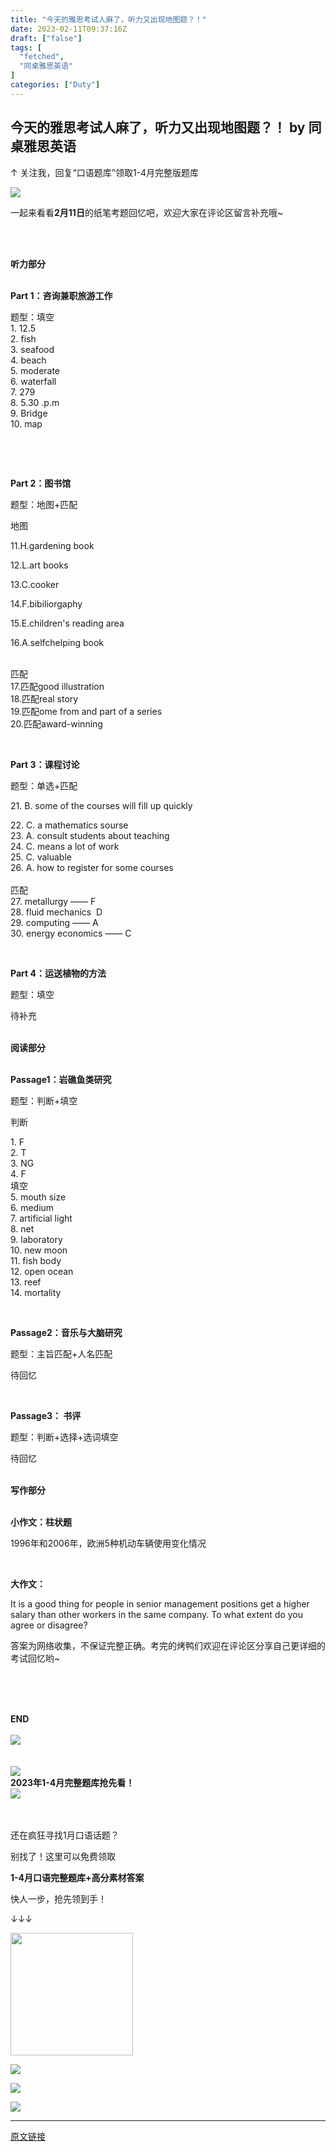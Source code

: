 ```yaml
---
title: "今天的雅思考试人麻了，听力又出现地图题？！"
date: 2023-02-11T09:37:16Z
draft: ["false"]
tags: [
  "fetched",
  "同桌雅思英语"
]
categories: ["Duty"]
---
```

今天的雅思考试人麻了，听力又出现地图题？！ by 同桌雅思英语
------
<div><section hm_fix="325:529" data-mpa-powered-by="yiban.io"><span data-brushtype="text">↑ 关注我，回复“口语题库”领取1-4月完整版题库</span></section><p><img data-galleryid="" data-ratio="0.40538033395176254" data-src="https://mmbiz.qpic.cn/mmbiz_gif/jDsfxgDqKhRFRZUgC8hDwFauGhpTjA2jwuX3KoqSdNJC854YcxViaDMYib8tQ7KZ2ia1QhzYOibSMKqUDcPe8RtkcQ/640?wx_fmt=gif&amp;tp=wxpic&amp;wxfrom=5&amp;wx_lazy=1" data-type="gif" data-w="1078" src="https://mmbiz.qpic.cn/mmbiz_gif/jDsfxgDqKhRFRZUgC8hDwFauGhpTjA2jwuX3KoqSdNJC854YcxViaDMYib8tQ7KZ2ia1QhzYOibSMKqUDcPe8RtkcQ/640?wx_fmt=gif&amp;tp=wxpic&amp;wxfrom=5&amp;wx_lazy=1"></p><p><span>一起来看看</span><strong><span>2月</span></strong><strong><span>11</span></strong><strong><span>日</span></strong><span>的纸笔</span><span>考题回</span><span>忆吧，欢迎大家在评论区留言补充哦~</span><br></p><p><br></p><section data-tools="135编辑器" data-id="105455" data-width="96%"><section><section><section><br></section><section><section><section data-brushtype="text" hm_fix="322:359"><span><strong>听力部分</strong></span></section></section></section><section><br></section></section><section hm_fix="459:313"><section><section data-autoskip="1"><p><span><strong>Part 1：咨询兼职旅游工作</strong></span></p><section><span>题型：填空</span></section><section><span>1. 12.5</span></section><section><span>2. fish</span></section><section><span>3. seafood</span></section><section><span>4. beach</span></section><section><span>5. moderate</span></section><section><span>6. waterfall</span></section><section><span>7. 279</span></section><section><span>8. 5.30 .p.m</span></section><section><span>9. Bridge</span></section><section><span>10. map</span></section><p><span><br></span></p><p><br></p><p><span><strong>Part 2：图书馆</strong></span></p><p><span>题型：地图+匹配</span></p><section><p><span>地图</span></p><p><span>11.H.gardening book</span></p><p><span>12.L.art books</span></p><p><span>13.C.cooker</span></p><p><span>14.F.bibiliorgaphy</span></p><p><span>15.E.children's reading area</span></p><p><span>16.A.selfchelping book</span></p><section><br></section><section><span>匹配</span></section><section><span>17.匹配good illustration</span></section><section><span>18.匹配real story</span></section><section><span>19.匹配ome from and part of a series</span></section><section><span>20.匹配award-winning</span></section><p><br></p></section><p><span><strong>Part 3：课程讨论</strong></span></p><p><span>题型：</span><span>单选+匹配</span><br></p><p><span>2</span><span>1</span><span>. B. some of the courses will fill up quickly</span><span></span></p><section><span>22. C. a mathematics sourse</span></section><section><span>23. A. consult students about teaching</span></section><section><span>24. C. means a lot of work</span></section><section><span>25. C. valuable</span></section><section><span>26. A. how to register for some courses</span></section><section><br></section><section><span>匹配</span></section><section><span>27. metallurgy —— F</span></section><section><span>28. fluid mechanics  D</span></section><section><span>29. computing —— A</span></section><section><span>30. energy economics —— C</span></section><p><br></p><p><span><strong>Part 4：运送植物的方法</strong></span></p><p><span>题型：填空</span></p><p><span><span>待补充</span></span></p><p><span></span></p></section></section></section></section></section><section><section data-tools="135编辑器" data-id="105455" data-width="96%"><section><section><section><br></section><section><section><section data-brushtype="text"><span><strong>阅读部分</strong></span></section></section></section><section><br></section></section><section hm_fix="459:313"><section><section data-autoskip="1"><p><span><strong>Passage1：</strong><strong>岩礁鱼类研究</strong></span></p><p><span>题型：</span><span>判断+填空</span><br></p><p><span>判</span><span>断</span><span></span></p><section><span>1. F</span></section><section><span>2. T</span></section><section><span>3. NG</span></section><section><span>4. F<br></span></section><section><span>填空<br></span></section><section><span>5. mouth size<br></span></section><section><span>6. medium<br></span></section><section><span>7. artificial light</span></section><section><span>8. net</span></section><section><span>9. laboratory</span></section><section><span>10. new moon</span></section><section><span>11. fish body</span></section><section><span>12. open ocean</span></section><section><span>13. reef<br></span></section><section><span>14. mortality</span></section><p><br></p><p><strong>Passage2：</strong><strong>音乐与大脑研究</strong></p><section><section><p><span>题型：主旨匹配+人名匹配</span></p></section><p><span>待回忆</span></p><p><br></p></section><p><span><strong>Passage3： 书评</strong></span></p><p><span>题型：</span><span>判断+选择+选词填空</span></p><p><span>待回忆</span></p></section></section></section></section></section></section><section><section><section><section><section><section><section><section><section><section><section><section data-tools="135编辑器" data-id="105455" data-width="96%"><section><section><section><br></section><section><section><section data-brushtype="text"><span><strong>写作部分</strong></span></section></section></section><section><br></section></section><section hm_fix="459:313"><section><section data-autoskip="1"><p><span><strong><span>小作文：柱状题</span></strong></span></p><p><span>1996年和2006年，欧洲5种机动车辆使用变化情况</span></p><p><br></p><p><strong>大作文： </strong></p><p><span>It is a good thing for people in senior management positions get a higher salary than other workers in the same company. To what extent do you agree or disagree? </span><br></p></section></section></section></section></section></section></section></section></section></section></section></section></section></section></section></section><p><span>答案为网络收集，不保证完整正确。考完的烤鸭们欢迎在评论区分享自己更详细的考试回忆哟~</span></p><p><br></p><section data-tools="135编辑器" data-id="94014"><section><section><br></section><section><section><section data-tools="135编辑器" data-id="122764"><section><section><section><section><br></section></section><section><strong data-brushtype="text">END</strong></section><section><section><br></section></section></section></section></section></section></section><section data-role="paragraph"><section data-tools="135编辑器" data-id="96330"><section data-tools="新媒体排版" data-id="13399" data-style-type="9"><section mpa-from-tpl="t"><section data-id="91142" mpa-from-tpl="t"><section><section mpa-from-tpl="t"><section data-role="title" data-tools="135编辑器" data-id="101749"><section><section data-role="title" data-tools="135编辑器" data-id="122747"><section><section><section><img data-ratio="0.775623268698061" data-src="https://mmbiz.qpic.cn/mmbiz_gif/V01PwDhJJrpzCrNvOFl2fNEgmBpSxGGicGx6lCrc7gyCsW0rNRuUv2ibCXqYhqeGommCHKIEmHGrXpOoYME5yPlg/640?tp=wxpic&amp;wxfrom=5&amp;wx_lazy=1&amp;wx_fmt=gif" data-w="361" data-width="100%" src="https://mmbiz.qpic.cn/mmbiz_gif/V01PwDhJJrpzCrNvOFl2fNEgmBpSxGGicGx6lCrc7gyCsW0rNRuUv2ibCXqYhqeGommCHKIEmHGrXpOoYME5yPlg/640?tp=wxpic&amp;wxfrom=5&amp;wx_lazy=1&amp;wx_fmt=gif"></section><section><section><section><section><br></section><section><br></section></section><section><section><section><section><img data-ratio="1" data-w="26" data-width="100%" data-src="https://mmbiz.qpic.cn/sz_mmbiz_png/6Z1rtTOWCoYL6aYJxMQmh99ibib7QNw4zK6Uibnr0fJHiaxrqFTpAxTOku5aAH4xhh8aWG68DLHhL3A8WOwZjDhOdg/640?wxfrom=5&amp;wx_lazy=1&amp;wx_co=1&amp;wx_fmt=png" src="https://mmbiz.qpic.cn/sz_mmbiz_png/6Z1rtTOWCoYL6aYJxMQmh99ibib7QNw4zK6Uibnr0fJHiaxrqFTpAxTOku5aAH4xhh8aWG68DLHhL3A8WOwZjDhOdg/640?wxfrom=5&amp;wx_lazy=1&amp;wx_co=1&amp;wx_fmt=png"></section></section><section><strong data-brushtype="text">2023年1-4月完整题库抢先看！</strong></section><section><section><img data-ratio="1" data-src="https://mmbiz.qpic.cn/sz_mmbiz_png/6Z1rtTOWCoYL6aYJxMQmh99ibib7QNw4zK6Uibnr0fJHiaxrqFTpAxTOku5aAH4xhh8aWG68DLHhL3A8WOwZjDhOdg/640?wxfrom=5&amp;wx_lazy=1&amp;wx_co=1&amp;wx_fmt=png" data-w="26" data-width="100%" src="https://mmbiz.qpic.cn/sz_mmbiz_png/6Z1rtTOWCoYL6aYJxMQmh99ibib7QNw4zK6Uibnr0fJHiaxrqFTpAxTOku5aAH4xhh8aWG68DLHhL3A8WOwZjDhOdg/640?wxfrom=5&amp;wx_lazy=1&amp;wx_co=1&amp;wx_fmt=png"></section></section></section></section><section><section><br></section><section><br></section></section></section></section></section></section></section></section><p><span>还在疯狂寻找1月口语话题？</span></p><p><span>别找了！这里可以免费领取</span></p><p draggable="true"><span><strong>1-4月口语完整题库+高分素材答案</strong></span></p><p><span>快人一步，抢先领到手！</span></p><section data-id="undefined"><section><p><span>↓↓↓</span></p></section></section><p><img data-galleryid="" data-ratio="1" data-s="300,640" data-src="https://mmbiz.qpic.cn/mmbiz_jpg/jDsfxgDqKhR2G0SES4PViaTH3aoIMia5THHHyTd6YJ19ibTojdWlBaBQIOSWD97ibh9WXjnbb7kR9nDDsC3jr4N4Pw/640?wx_fmt=jpeg&amp;tp=wxpic&amp;wxfrom=5&amp;wx_lazy=1&amp;wx_co=1" data-type="jpeg" data-w="468" width="196px" src="https://mmbiz.qpic.cn/mmbiz_jpg/jDsfxgDqKhR2G0SES4PViaTH3aoIMia5THHHyTd6YJ19ibTojdWlBaBQIOSWD97ibh9WXjnbb7kR9nDDsC3jr4N4Pw/640?wx_fmt=jpeg&amp;tp=wxpic&amp;wxfrom=5&amp;wx_lazy=1&amp;wx_co=1"></p></section></section></section></section></section></section></section></section><p><img data-ratio="0.7422222222222222" data-s="300,640" data-src="https://mmbiz.qpic.cn/mmbiz_jpg/jDsfxgDqKhQjnhmF7TxFtYlor7Qy3do6kjClyEe4jN5r0ic60hHb5ox5PmeicXiciaR5sDia4vNQQR0Vib3mBpO7EEFQ/640?wx_fmt=jpeg&amp;tp=wxpic&amp;wxfrom=5&amp;wx_lazy=1&amp;wx_co=1" data-type="jpeg" data-w="900" src="https://mmbiz.qpic.cn/mmbiz_jpg/jDsfxgDqKhQjnhmF7TxFtYlor7Qy3do6kjClyEe4jN5r0ic60hHb5ox5PmeicXiciaR5sDia4vNQQR0Vib3mBpO7EEFQ/640?wx_fmt=jpeg&amp;tp=wxpic&amp;wxfrom=5&amp;wx_lazy=1&amp;wx_co=1"></p></section></section><p><img data-ratio="1" data-type="gif" data-w="600" data-src="https://mmbiz.qpic.cn/mmbiz_gif/jDsfxgDqKhS66LhGoryCiaUC5VazvsL0nQBP70dxcdXIibcjzXAiaoV2KxD8meHNtqBewUIS7WxL2orCMmNMcmwtQ/640?wx_fmt=gif&amp;tp=wxpic&amp;wxfrom=5&amp;wx_lazy=1" src="https://mmbiz.qpic.cn/mmbiz_gif/jDsfxgDqKhS66LhGoryCiaUC5VazvsL0nQBP70dxcdXIibcjzXAiaoV2KxD8meHNtqBewUIS7WxL2orCMmNMcmwtQ/640?wx_fmt=gif&amp;tp=wxpic&amp;wxfrom=5&amp;wx_lazy=1"></p><p><img data-ratio="0.11574074074074074" data-s="300,640" data-src="https://mmbiz.qpic.cn/mmbiz_jpg/jDsfxgDqKhQibHhdn5HUINKKgATBmdD9fLXHQiapkrSC0McbiaEPKicso8jtYCiaVEkaNwXwiaO8U5h4mxYJ4VxWZ9FQ/640?wx_fmt=jpeg&amp;tp=wxpic&amp;wxfrom=5&amp;wx_lazy=1&amp;wx_co=1" data-type="jpeg" data-w="1080" src="https://mmbiz.qpic.cn/mmbiz_jpg/jDsfxgDqKhQibHhdn5HUINKKgATBmdD9fLXHQiapkrSC0McbiaEPKicso8jtYCiaVEkaNwXwiaO8U5h4mxYJ4VxWZ9FQ/640?wx_fmt=jpeg&amp;tp=wxpic&amp;wxfrom=5&amp;wx_lazy=1&amp;wx_co=1"></p><p><mp-style-type data-value="3"></mp-style-type></p></div>  
<hr>
<a href="https://mp.weixin.qq.com/s/VGmSSvzuz2geLLCMaWc77Q",target="_blank" rel="noopener noreferrer">原文链接</a>
